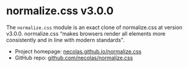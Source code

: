 # normalize.css v3.0.0

The `normalize.css` module is an exact clone of normalize.css at version v3.0.0.
normalize.css <q>makes browsers render all elements more consistently and in
line with modern standards</q>.

* Project homepage: [necolas.github.io/normalize.css](http://necolas.github.io/normalize.css/)
* GitHub repo: [github.com/necolas/normalize.css](https://github.com/necolas/normalize.css/)
